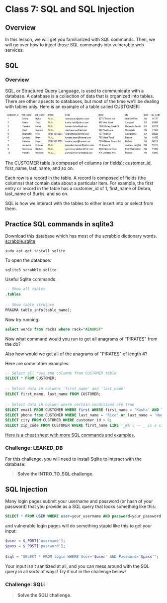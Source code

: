 # Class 7: SQL and SQL Injection

## Overview
In this lesson, we will get you familiarized with SQL commands. Then, we will go over how to inject those SQL commands into vulnerable web services.

## SQL

### Overview
SQL, or Structured Query Language, is used to communicate with a database. A database is a collection of data that is organized into tables. There are other apsects to databases, but most of the time we'll be dealing with tables only. Here is an example of a table called CUSTOMER:

![sql_table](images/sql_table.png)

The CUSTOMER table is composed of columns (or fields): customer\_id, first\_name, last_name, and so on.

Each row is a record in the table. A record is composed of fields (the columns) that contain data about a particular item. For example, the first entry or record in the table has a customer\_id of 1, first\_name of Debra, last\_name of Burks, and so on.

SQL is how we interact with the tables to either insert into or select from them.
## Practice SQL commands in sqlite3
Download this database which has most of the scrabble dictionary words. 
[scrabble.sqlite](examples/scrabble.sqlite) 

```shell
sudo apt-get install sqlite
```

To open the database:
```shell
sqlite3 scrabble.sqlite
```

Useful Sqlite commands:
```sql
-- Show all tables
.tables

-- Show table struture
PRAGMA table_info(table_name);
```

Now try running: 
```sql
select words from racks where rack="AENORST"
```

Now what command would you run to get all anagrams of "PIRATES" from the db? 

Also how would we get all of the anagrams of "PIRATES" of length 4? 

Here are some other examples:
```sql
-- Select all rows and columns from CUSTOMER table
SELECT * FROM CUSTOMER;

-- Select data in columns 'first_name' and 'last_name'
SELECT first_name, last_name FROM CUSTOMER; 

-- Select data in column where certain conditions are true
SELECT email FROM CUSTOMER WHERE first WHERE first_name = 'Kasha' AND last_name = 'Todd';
SELECT phone from CUSTOMER WHERE last_name = 'Rice' or last_name = 'Hays';
SELECT city FROM CUSTOMER WHERE customer_id > 8;
SELECT zip_code FROM CUSTOMER WHERE first_name LIKE '_e%'; -- _ is a single character; % is zero or more characters
```

[Here is a cheat sheet with more SQL commands and examples.](http://www.sqltutorial.org/sql-cheat-sheet/)

### Challenge: LEAKED_DB
For this challenge, you will need to install Sqlite to interact with the database:
>**Solve the INTRO_TO_SQL challenge.**

## SQL Injection
Many login pages submit your username and password (or hash of your password) that you provide as a SQL query that looks something like this:
```sql
SELECT * FROM USER WHERE user=your_username AND password=your_password;
```

and vulnerable login pages will do something stupid like this to get your input:
```php
$user = $_POST['username'];
$pass = $_POST['password'];

$sql = "SELECT * FROM login WHERE User='$user' AND Password='$pass'";
```

Your input isn't sanitized at all, and you can mess around with the SQL query in all sorts of ways! Try it out in the challenge below!

### Challenge: SQLi
>**Solve the SQLi challenge.**
